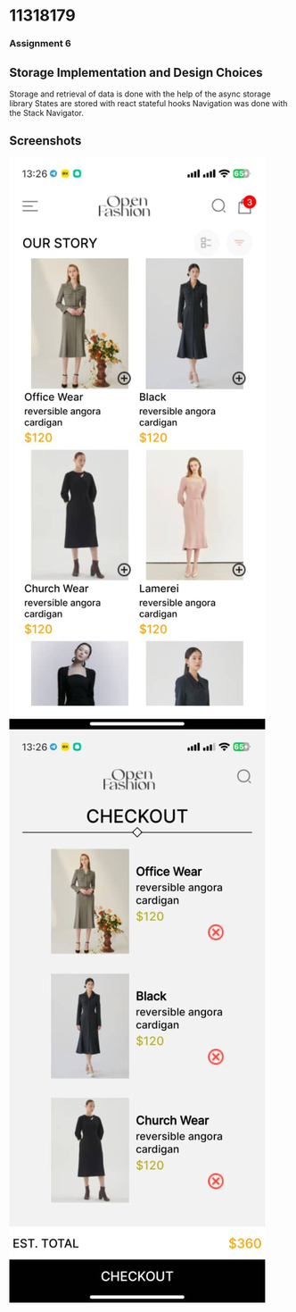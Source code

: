 # 11318179
### Assignment 6

## Storage Implementation and Design Choices
Storage and retrieval of data is done with the help of the async storage library
States are stored with react stateful hooks
Navigation was done with the Stack Navigator.

## Screenshots
<img src="./assets/screenshots/HomeScreen.jpg">
<img src="./assets/screenshots/CheckoutScreen.jpg">
